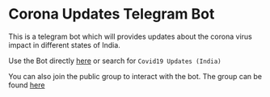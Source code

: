 # Corona Updates Telegram Bot
This is a telegram bot which will provides updates about the corona virus impact in different states of India.

Use the Bot directly [here](https://t.me/akash_covid19_update_bot) or search for `Covid19 Updates (India)`

You can also join the public group to interact with the bot. The group can be found [here](https://t.me/joinchat/KWRp-Rrv_dXz_jTrkeuP0Q)